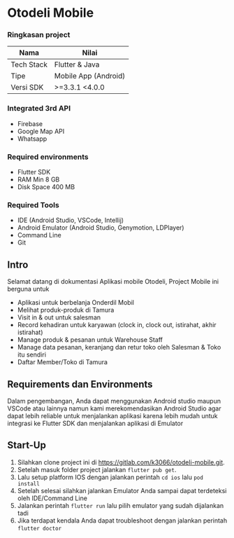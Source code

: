 # Otodeli Mobile 
### Ringkasan project
| Nama         | Nilai               |
|--------------|---------------------|
| Tech Stack     | Flutter & Java |
| Tipe         | Mobile App (Android)       |
| Versi SDK         | >=3.3.1 <4.0.0      |

### Integrated 3rd API

- Firebase
- Google Map API
- Whatsapp

### Required environments

- Flutter SDK
- RAM Min 8 GB
- Disk Space 400 MB


### Required Tools
- IDE (Android Studio, VSCode, Intellij)
- Android Emulator (Android Studio, Genymotion, LDPlayer)
- Command Line
- Git

## Intro

Selamat datang di dokumentasi Aplikasi mobile Otodeli, Project Mobile ini berguna untuk
- Aplikasi untuk berbelanja Onderdil Mobil
- Melihat produk-produk di Tamura
- Visit in & out untuk salesman
- Record kehadiran untuk karyawan (clock in, clock out, istirahat, akhir istirahat)
- Manage produk & pesanan untuk Warehouse Staff
- Manage data pesanan, keranjang dan retur toko oleh Salesman & Toko itu sendiri
- Daftar Member/Toko di Tamura

## Requirements dan Environments

Dalam pengembangan, Anda dapat menggunakan Android studio maupun VSCode atau lainnya namun kami merekomendasikan Android Studio agar dapat lebih reliable untuk menjalankan aplikasi karena lebih mudah untuk integrasi ke Flutter SDK dan menjalankan aplikasi di Emulator


## Start-Up

1. Silahkan clone project ini di https://gitlab.com/k3066/otodeli-mobile.git.
2. Setelah masuk folder project jalankan `flutter pub get`.
3. Lalu setup platform IOS dengan jalankan perintah `cd ios`
lalu `pod install`
4. Setelah selesai silahkan jalankan Emulator Anda sampai dapat terdeteksi oleh IDE/Command Line
5. Jalankan perintah `flutter run` lalu pilih emulator yang sudah dijalankan tadi 
6. Jika terdapat kendala Anda dapat troubleshoot dengan jalankan perintah `flutter doctor`

